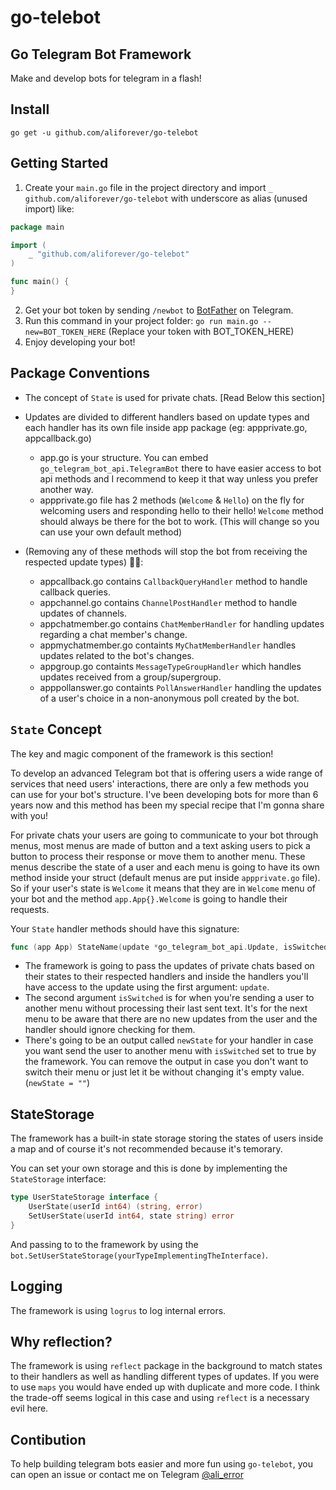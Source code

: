 # go-telebot

## Go Telegram Bot Framework 
Make and develop bots for telegram in a flash!

## Install
`go get -u github.com/aliforever/go-telebot`

## Getting Started
1. Create your `main.go` file in the project directory and import `_ github.com/aliforever/go-telebot` with underscore as alias (unused import) like:
```go
package main

import (
	_ "github.com/aliforever/go-telebot" 
)

func main() {
}
```
2. Get your bot token by sending `/newbot` to [BotFather](https://t.me/botfather) on Telegram.
3. Run this command in your project folder:
`go run main.go --new=BOT_TOKEN_HERE`
(Replace your token with BOT_TOKEN_HERE)
4. Enjoy developing your bot!

## Package Conventions
- The concept of `State` is used for private chats. [Read Below this section]
- Updates are divided to different handlers based on update types and each handler has its own file inside app package (eg: appprivate.go, appcallback.go)
  - app.go is your structure. You can embed `go_telegram_bot_api.TelegramBot` there to have easier access to bot api methods and I recommend to keep it that way unless you prefer another way.
  - appprivate.go file has 2 methods (`Welcome` & `Hello`) on the fly for welcoming users and responding hello to their hello! `Welcome` method should always be there for the bot to work. (This will change so you can use your own default method)

- (Removing any of these methods will stop the bot from receiving the respected update types) 🔽🔽:
  - appcallback.go contains `CallbackQueryHandler` method to handle callback queries.
  - appchannel.go contains `ChannelPostHandler` method to handle updates of channels. 
  - appchatmember.go contains `ChatMemberHandler` for handling updates regarding a chat member's change. 
  - appmychatmember.go containts `MyChatMemberHandler` handles updates related to the bot's changes.
  - appgroup.go containts `MessageTypeGroupHandler` which handles updates received from a group/supergroup.
  - apppollanswer.go containts `PollAnswerHandler` handling the updates of a user's choice in a non-anonymous poll created by the bot.

## `State` Concept
The key and magic component of the framework is this section! 

To develop an advanced Telegram bot that is offering users a wide range of services that need users' interactions, there are only a few methods you can use for your bot's structure. I've been developing bots for more than 6 years now and this method has been my special recipe that I'm gonna share with you!

For private chats your users are going to communicate to your bot through menus, most menus are made of button and a text asking users to pick a button to process their response or move them to another menu. These menus describe the state of a user and each menu is going to have its own method inside your struct (default menus are put inside `appprivate.go` file). So if your user's state is `Welcome` it means that they are in `Welcome` menu of your bot and the method `app.App{}.Welcome` is going to handle their requests. 

Your `State` handler methods should have this signature:

```go
func (app App) StateName(update *go_telegram_bot_api.Update, isSwitched bool) (newState string) {}
```
  - The framework is going to pass the updates of private chats based on their states to their respected handlers and inside the handlers you'll have access to the update using the first argument: `update`.
  - The second argument `isSwitched` is for when you're sending a user to another menu without processing their last sent text. It's for the next menu to be aware that there are no new updates from the user and the handler should ignore checking for them.
  - There's going to be an output called `newState` for your handler in case you want send the user to another menu with `isSwitched` set to true by the framework. You can remove the output in case you don't want to switch their menu or just let it be without changing it's empty value. (`newState = ""`)

## StateStorage
The framework has a built-in state storage storing the states of users inside a map and of course it's not recommended because it's temorary.

You can set your own storage and this is done by implementing the `StateStorage` interface:
```go
type UserStateStorage interface {
	UserState(userId int64) (string, error)
	SetUserState(userId int64, state string) error
}
```

And passing to to the framework by using the 
`bot.SetUserStateStorage(yourTypeImplementingTheInterface)`. 

## Logging
The framework is using `logrus` to log internal errors.

## Why reflection?
The framework is using `reflect` package in the background to match states to their handlers as well as handling different types of updates. If you were to use `maps` you would have ended up with duplicate and more code. I think the trade-off seems logical in this case and using `reflect` is a necessary evil here.

## Contibution
To help building telegram bots easier and more fun using `go-telebot`, you can open an issue or contact me on Telegram [@ali_error](https://t.me/ali_error)

